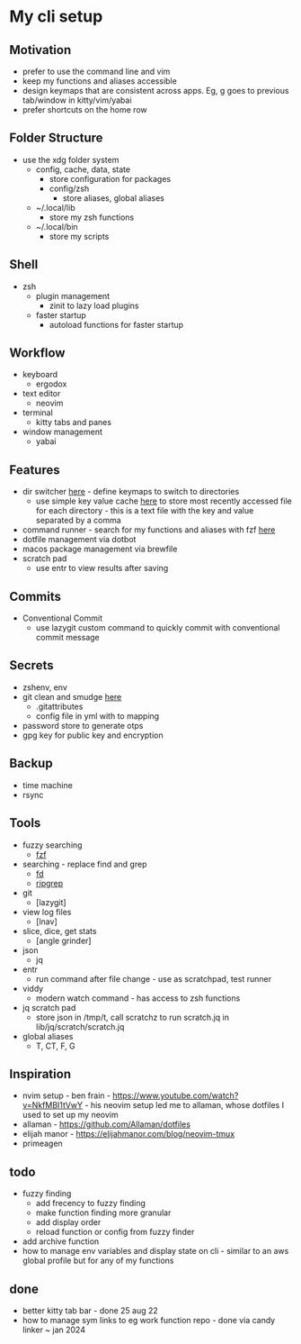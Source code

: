 # My cli setup

## Motivation

- prefer to use the command line and vim
- keep my functions and aliases accessible
- design keymaps that are consistent across apps. Eg, <modifier> g goes to previous tab/window in kitty/vim/yabai
- prefer shortcuts on the home row

## Folder Structure

- use the xdg folder system
  - config, cache, data, state
    - store configuration for packages
    - config/zsh
      - store aliases, global aliases
  - ~/.local/lib
    - store my zsh functions
  - ~/.local/bin
    - store my scripts

## Shell

- zsh
  - plugin management
    - zinit to lazy load plugins
  - faster startup
    - autoload functions for faster startup

## Workflow

- keyboard
  - ergodox
- text editor
  - neovim
- terminal
  - kitty tabs and panes
- window management
  - yabai

## Features

- dir switcher [here](/config/tg/dir-switcher/README.md) - define keymaps to switch to directories
  - use simple key value cache [here](/bin/cache) to store most recently accessed file for each directory - this is a text file with the key and value separated by a comma
- command runner - search for my functions and aliases with fzf [here](/lib/zsh/fzf/home-functions)
- dotfile management via dotbot
- macos package management via brewfile
- scratch pad
  - use entr to view results after saving

## Commits

- Conventional Commit
  - use lazygit custom command to quickly commit with conventional commit message

## Secrets

- zshenv, env
- git clean and smudge [here](bin/git-clean-smudge-filter)
  - .gitattributes
  - config file in yml with <secret> to <redactText> mapping
- password store to generate otps
- gpg key for public key and encryption

## Backup

- time machine
- rsync

## Tools

- fuzzy searching
  - [fzf](https://github.com/junegunn/fzf)
- searching - replace find and grep
  - [fd](https://github.com/sharkdp/fd)
  - [ripgrep](https://github.com/BurntSushi/ripgrep)
- git
  - [lazygit]
- view log files
  - [lnav]
- slice, dice, get stats
  - [angle grinder]
- json
  - jq
- entr
  - run command after file change - use as scratchpad, test runner
- viddy
  - modern watch command - has access to zsh functions
- jq scratch pad
  - store json in /tmp/t, call scratchz to run scratch.jq in lib/jq/scratch/scratch.jq
- global aliases
  - T, CT, F, G

## Inspiration

- nvim setup - ben frain - https://www.youtube.com/watch?v=NkfMBI1tVwY - his neovim setup led me to allaman, whose dotfiles I used to set up my neovim
- allaman - https://github.com/Allaman/dotfiles
- elijah manor - https://elijahmanor.com/blog/neovim-tmux
- primeagen

## todo

- fuzzy finding
  - add frecency to fuzzy finding
  - make function finding more granular
  - add display order
  - reload function or config from fuzzy finder
- add archive function
- how to manage env variables and display state on cli - similar to an aws global profile but for any of my functions

## done

- better kitty tab bar - done 25 aug 22
- how to manage sym links to eg work function repo - done via candy linker ~ jan 2024
